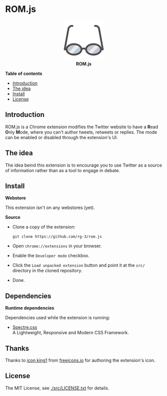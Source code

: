 # ROM.js

<p align="center">
  <img src="/src/images/icon128.png" alt="logo">
  <br>
  <b>ROM.js</b>
</p>

**Table of contents**

* <a href='#introduction'>Introduction</a>
* <a href='#the-idea'>The idea</a>
* <a href='#install'>Install</a>
* <a href='#license'>License</a>

## <a id='introduction'>Introduction</a>

ROM.js is a Chrome extension modifies the Twitter website 
to have a **R**ead **O**nly **M**ode, where you can't author tweets,
retweets or replies. The mode can be enabled or disabled through the 
extension's UI.

## The idea

The idea beind this extension is to encourage you to use Twitter 
as a source of information rather than as a tool to engage in debate.

## <a id='install'> Install </a>

**Webstore**

This extension isn't on any webstores (yet).

**Source**

 * Clone a copy of the extension:

       git clone https://github.com/rg-3/rom.js

* Open `chrome://extensions` in your browser.

* Enable the `Developer mode` checkbox.

* Click the `Load unpacked extension` button and point it at 
  the `src/` directory in the cloned repository.

* Done.

## <a id='dependencies'> Dependencies </a>

**Runtime dependencies**

Dependencies used while the extension is running:

* [Spectre.css](https://picturepan2.github.io/spectre/)  
  A Lightweight, Responsive and Modern CSS Framework.

## Thanks

Thanks to [icon king1](https://freeicons.io/profile/3) from 
[freeicons.io](https://freeicons.io) for authoring the 
extension's icon.

## <a id='source'>License</a>

The MIT License, see [./src/LICENSE.txt](./src/LICENSE.txt) for details.
